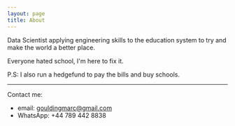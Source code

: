 ```yaml
---
layout: page
title: About
---
```


Data Scientist applying engineering skills to the education system to try and make the world a better place.

Everyone hated school, I'm here to fix it.

P.S: I also run a hedgefund to pay the bills and buy schools.

---

Contact me:

- email: gouldingmarc@gmail.com
- WhatsApp: +44 789 442 8838
